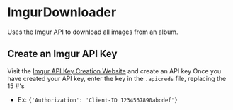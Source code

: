 # ImgurDownloader
 Uses the Imgur API to download all images from an album.
 
 ## Create an Imgur API Key
 Visit the [Imgur API Key Creation Website](https://api.imgur.com/oauth2/addclient) and create an API key
 Once you have created your API key, enter the key in the `.apicreds` file, replacing the 15 #'s
 - Ex: `{'Authorization': 'Client-ID 1234567890abcdef'}`
